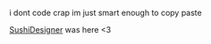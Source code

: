 i dont code crap im just smart enough to copy paste

[SushiDesigner](https://github.com/SushiDesigner) was here <3
